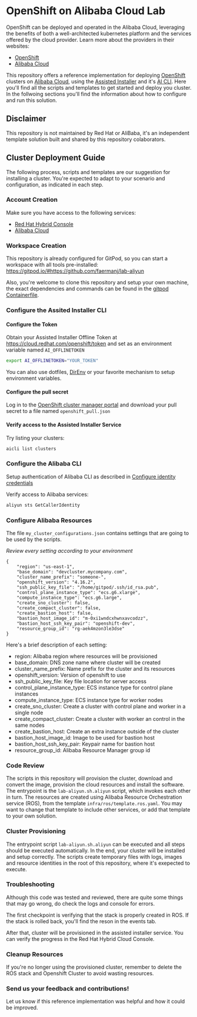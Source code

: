 # OpenShift on Alibaba Cloud Lab

OpenShift can be deployed and operated in the Alibaba Cloud, leveraging the benefits of both a well-architected kubernetes platform and the services offered by the cloud provider. Learn more about the providers in their websites:
* [OpenShift](https://openshift.redhat.com/)
* [Alibaba Cloud](https://www.alibabacloud.com/en)

This repository offers a reference implementation for deploying [OpenShift](https://openshift.redhat.com/) clusters on [Alibaba Cloud](https://www.alibabacloud.com/en), using the [Assisted Installer](https://www.redhat.com/en/blog/how-to-use-the-openshift-assisted-installer) and it's [AI CLI](https://github.com/karmab/aicli). Here you'll find all the scripts and templates to get started and deploy you cluster. In the follwoing sections you'll find the information about how to configure and run this solution.

## Disclaimer

This repository is not maintained by Red Hat or AliBaba, it's an independent template solution built and shared by this repository colaborators.

## Cluster Deployment Guide

The following process, scripts and templates are our suggestion for installing a cluster.
You're expected to adapt to your scenario and configuration, as indicated in each step.

### Account Creation

Make sure you have access to the following services:
* [Red Hat Hybrid Console](https://console.redhat.com/)
* [Alibaba Cloud](https://www.alibabacloud.com/en)

### Workspace Creation

This repository is already configured for GitPod, so you can start a workspace with all tools pre-installed:
https://gitpod.io/#https://github.com/faermanj/lab-aliyun


Also, you're welcome to clone this repository and setup your own machine, the exact dependencies and commands can be found in the [gitpod Containerfile](https://github.com/faermanj/lab-aliyun/blob/main/.gitpod.Containerfile).


### Configure the Assited Installer CLI

#### Configure the Token
Obtain your Assisted Installer Offline Token at https://cloud.redhat.com/openshift/token and set as an environment variable named `AI_OFFLINETOKEN`
```bash
export AI_OFFLINETOKEN="YOUR_TOKEN"
```
You can also use dotfiles, [DirEnv](https://direnv.net) or your favorite mechanism to setup environment variables.

#### Configure the pull secret

Log in to the [OpenShift cluster manager portal](https://console.redhat.com/openshift/install/pull-secret) and download your pull secret to a file named ```openshift_pull.json```

#### Verify access to the Assisted Installer Service 

Try listing your clusters:
```bash
aicli list clusters
```


### Configure the Alibaba CLI

Setup authentication of Alibaba CLI as described in [Configure identity credentials](https://www.alibabacloud.com/help/en/cli/configure-credentials?spm=a2c63.p38356.0.0.10e94b35JWCLey)

Verify access to Alibaba services:
```bash
aliyun sts GetCallerIdentity
```

### Configure Alibaba Resources

The file `my_cluster_configurations.json` contains settings that are going to be used by the scripts.

*Review every setting according to your environment*

```
{
    "region": "us-east-1",
    "base_domain": "devcluster.mycompany.com",
    "cluster_name_prefix": "someone-",
    "openshift_version": "4.16.2",
    "ssh_public_key_file": "/home/gitpod/.ssh/id_rsa.pub",
    "control_plane_instance_type": "ecs.g6.xlarge",
    "compute_instance_type": "ecs.g6.large",
    "create_sno_cluster": false,
    "create_compact_cluster": false,
    "create_bastion_host": false,
    "bastion_host_image_id": "m-0xi1wndcxhwnxavcodzz",
    "bastion_host_ssh_key_pair": "openshift-dev",
    "resource_group_id": "rg-aek4mzon3le3dse"
}
```

Here's a brief description of each setting:
* region: Alibaba region where resources will be provisioned 
* base_domain: DNS zone name where cluster will be created
* cluster_name_prefix: Name prefix for the cluster and its resources
* openshift_version: Version of openshift to use
* ssh_public_key_file: Key file location for server access
* control_plane_instance_type: ECS instance type for control plane instances
* compute_instance_type: ECS instance type for worker nodes
* create_sno_cluster: Create a cluster with control plane and worker in a single node
* create_compact_cluster: Create a cluster with worker an control in the same nodes
* create_bastion_host: Create an extra instance outside of the cluster
* bastion_host_image_id: Image to be used for bastion host
* bastion_host_ssh_key_pair: Keypair name for bastion host
* resource_group_id: Alibaba Resource Manager group id

### Code Review

The scripts in this repository will provision the cluster, download and convert the image, provision the cloud resources and install the software.
The entrypoint is the `lab-aliyun.sh.aliyun` script, which invokes each other in turn.
The resources are created using Alibaba Resource Orchestration service (ROS), from the template `infra/ros/template.ros.yaml`.
You may want to change that template to include other services, or add that template to your own solution.

### Cluster Provisioning

The entrypoint script `lab-aliyun.sh.aliyun` can be executed and all steps should be executed automatically.
In the end, your cluster will be installed and setup correctly.
The scripts create temporary files with logs, images and resource identities in the root of this repository, where it's exepected to execute.

### Troubleshooting
Although this code was tested and reviewed, there are quite some things that may go wrong, do check the logs and console for errors.

The first checkpoint is verifying that the stack is properly created in ROS. If the stack is rolled back, you'll find the reson in the events tab.

After that, cluster will be provisioned in the assisted installer service. You can verify the progress in the Red Hat Hybrid Cloud Console.

### Cleanup Resources

If you're no longer using the provisioned cluster, remember to delete the ROS stack and Openshift Cluster to avoid wasting resources.

### Send us your feedback and contributions!

Let us know if this reference implementation was helpful and how it could be improved.

